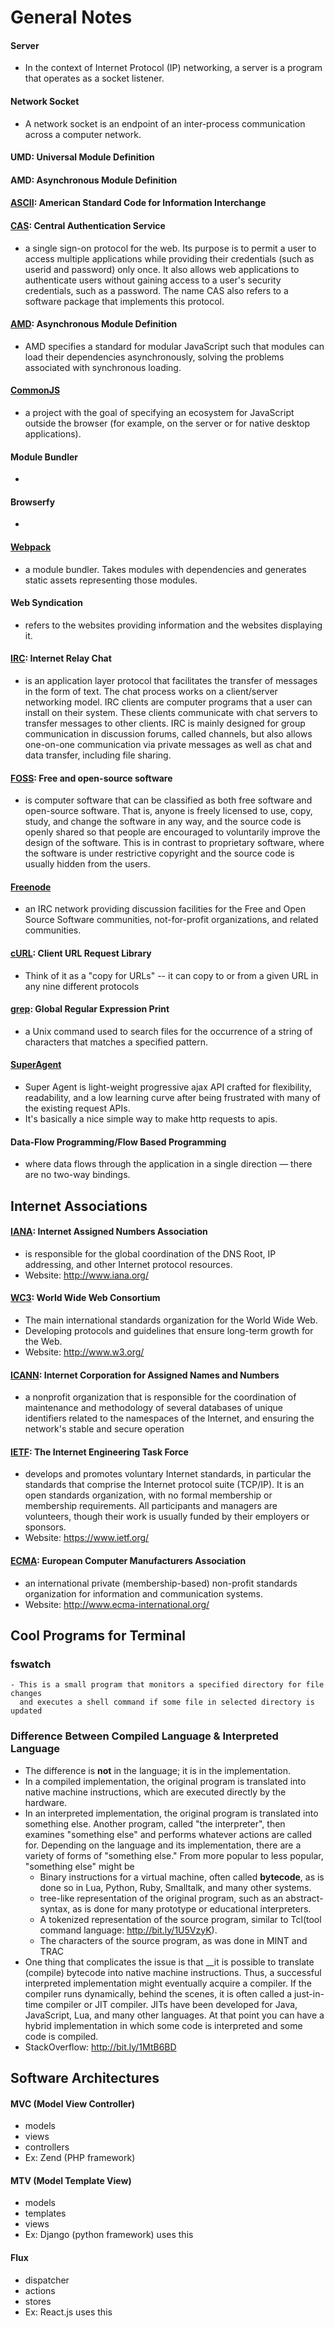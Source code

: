 General Notes
============

#### Server
  - In the context of Internet Protocol (IP) networking, a server is a program that operates as a socket listener.

#### Network Socket  
  - A network socket is an endpoint of an inter-process
    communication across a computer network.
    
#### UMD: Universal Module Definition

#### AMD: Asynchronous Module Definition

#### [ASCII](http://bit.ly/1Kd9XhD): American Standard Code for Information Interchange
  
#### [CAS](http://bit.ly/1GtDzcH): Central Authentication Service
  - a single sign-on protocol for the web. Its purpose
    is to permit a user to access multiple applications
    while providing their credentials (such as userid and
    password) only once. It also allows web applications
    to authenticate users without gaining access to a user's
    security credentials, such as a password. The name CAS
    also refers to a software package that implements this
    protocol.
  
#### [AMD](http://bit.ly/1FKUu6R): Asynchronous Module Definition
  - AMD specifies a standard for modular JavaScript such that modules
    can load their dependencies asynchronously, solving the problems
    associated with synchronous loading.
  
#### [CommonJS](http://bit.ly/1e52J6R)
  - a project with the goal of specifying an ecosystem for JavaScript
    outside the browser (for example, on the server or for native desktop
    applications).

#### Module Bundler  
  -

#### Browserfy  
  -

#### [Webpack](http://bit.ly/1e52XuQ)
  - a module bundler. Takes modules with dependencies and generates static
    assets representing those modules.

#### Web Syndication  
  - refers to the websites providing information and the websites displaying it.

#### [IRC](http://bit.ly/1I3A2yD): Internet Relay Chat
  - is an application layer protocol that facilitates the transfer of messages
    in the form of text. The chat process works on a client/server networking
    model. IRC clients are computer programs that a user can install on their
    system. These clients communicate with chat servers to transfer messages
    to other clients. IRC is mainly designed for group communication in discussion
    forums, called channels, but also allows one-on-one communication via private
    messages as well as chat and data transfer, including file sharing.

#### [FOSS](http://bit.ly/1GAjqDF): Free and open-source software
  - is computer software that can be classified as both free software and
    open-source software. That is, anyone is freely licensed to use, copy,
    study, and change the software in any way, and the source code is openly
    shared so that people are encouraged to voluntarily improve the design
    of the software. This is in contrast to proprietary software, where the
    software is under restrictive copyright and the source code is usually
    hidden from the users.

#### [Freenode](https://freenode.net/)
  - an IRC network providing discussion facilities for the Free and Open
    Source Software communities, not-for-profit organizations, and related
    communities.

#### [cURL](http://bit.ly/1GaEA4S): Client URL Request Library
  - Think of it as a "copy for URLs" -- it can copy to or from a given URL in
    any nine different protocols

#### [grep](https://kb.iu.edu/d/abnd): Global Regular Expression Print
  - a Unix command used to search files for the occurrence of a string of characters that matches a specified pattern.

#### [SuperAgent](http://bit.ly/1LjeEf1)
  - Super Agent is light-weight progressive ajax API crafted for flexibility,
    readability, and a low learning curve after being frustrated with many of
    the existing request APIs.
  - It's basically a nice simple way to make http requests to apis.

#### Data-Flow Programming/Flow Based Programming  
  - where data flows through the application in a single direction — there are
    no two-way bindings.


Internet Associations  
--------------------

#### [IANA](http://bit.ly/1G1moOa): Internet Assigned Numbers Association
  - is responsible for the global coordination of the DNS Root, IP addressing, and other
    Internet protocol resources.
  - Website: http://www.iana.org/

#### [WC3](http://bit.ly/1JtVNx2): World Wide Web Consortium
  - The main international standards organization for the World Wide Web.
  - Developing protocols and guidelines that ensure long-term growth for the Web.
  - Website: http://www.w3.org/

#### [ICANN](http://bit.ly/1G1mkhg): Internet Corporation for Assigned Names and Numbers
  - a nonprofit organization that is responsible for the coordination
    of maintenance and methodology of several databases of unique
    identifiers related to the namespaces of the Internet, and
    ensuring the network's stable and secure operation

#### [IETF](http://bit.ly/1G1nWb5): The Internet Engineering Task Force
  - develops and promotes voluntary Internet standards, in
    particular the standards that comprise the Internet protocol
    suite (TCP/IP). It is an open standards organization, with
    no formal membership or membership requirements. All participants
    and managers are volunteers, though their work is usually
    funded by their employers or sponsors.
  - Website: https://www.ietf.org/

#### [ECMA](http://bit.ly/1IrkGt8): European Computer Manufacturers Association
  - an international private (membership-based) non-profit
    standards organization for information and communication
    systems.
  - Website: http://www.ecma-international.org/
  

Cool Programs for Terminal
--------------------------

  ### fswatch  
    - This is a small program that monitors a specified directory for file changes
      and executes a shell command if some file in selected directory is updated


### Difference Between Compiled Language & Interpreted Language  

  - The difference is __not__ in the language; it is in the implementation.
  - In a compiled implementation, the original program is translated into native
    machine instructions, which are executed directly by the hardware.
  - In an interpreted implementation, the original program is translated into
    something else.  Another program, called "the interpreter", then examines
    "something else" and performs whatever actions are called for.  Depending on
    the language and its implementation, there are a variety of forms of "something
    else." From more popular to less popular, "something else" might be
      - Binary instructions for a virtual machine, often called __bytecode__, as is
        done so in Lua, Python, Ruby, Smalltalk, and many other systems.
      - tree-like representation of the original program, such as an abstract-syntax,
        as is done for many prototype or educational interpreters.
      - A tokenized representation of the source program, similar to Tcl(tool command 
        language: http://bit.ly/1U5VzyK).
      - The characters of the source program, as was done in MINT and TRAC
  - One thing that complicates the issue is that __it is possible to translate (compile)
    bytecode into native machine instructions.  Thus, a successful interpreted implementation
    might eventually acquire a compiler.  If the compiler runs dynamically, behind the scenes,
    it is often called a just-in-time compiler or JIT compiler.  JITs have been developed
    for Java, JavaScript, Lua, and many other languages.  At that point you can have a
    hybrid implementation in which some code is interpreted and some code is compiled.
  - StackOverflow: http://bit.ly/1MtB6BD

Software Architectures
----------------------

#### MVC (Model View Controller)  
  - models
  - views
  - controllers
  - Ex: Zend (PHP framework)
  
#### MTV (Model Template View)  
  - models
  - templates
  - views
  - Ex: Django (python framework) uses this
  
#### Flux  
  - dispatcher
  - actions
  - stores
  - Ex: React.js uses this
